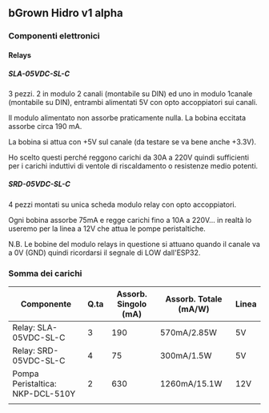 ## bGrown Hidro v1 alpha

### Componenti elettronici

#### Relays

##### SLA-05VDC-SL-C 

3 pezzi. 2 in modulo 2 canali (montabile su DIN) ed uno in modulo 1canale (montabile su DIN), entrambi alimentati 5V con opto accoppiatori sui canali.

Il modulo alimentato non assorbe praticamente nulla. La bobina eccitata assorbe circa 190 mA.

La bobina si attua con +5V sul canale (da testare se va bene anche +3.3V).

Ho scelto questi perché reggono carichi da 30A a 220V quindi sufficienti per i carichi induttivi di ventole di riscaldamento o resistenze medio potenti.

##### SRD-05VDC-SL-C

4 pezzi montati su unica scheda modulo relay con opto accoppiatori.

Ogni bobina assorbe 75mA e regge carichi fino a 10A a 220V... in realtà lo useremo per la linea a 12V che attua le pompe peristaltiche.

N.B. Le bobine del modulo relays in questione si attuano quando il canale va a 0V (GND) quindi ricordarsi il segnale di LOW dall'ESP32.

### Somma dei carichi

| Componente                       | Q.ta | Assorb. Singolo (mA) | Assorb. Totale (mA/W) | Linea |
| -------------------------------- | ---- | -------------------- | --------------------- | ----- |
| Relay: SLA-05VDC-SL-C            | 3    | 190                  | 570mA/2.85W           | 5V    |
| Relay: SRD-05VDC-SL-C            | 4    | 75                   | 300mA/1.5W            | 5V    |
| Pompa Peristaltica: NKP-DCL-510Y | 2    | 630                  | 1260mA/15.1W          | 12V   |
|                                  |      |                      |                       |       |

